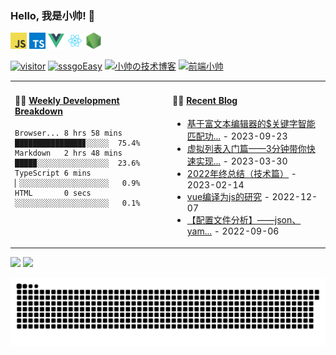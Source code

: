 ### Hello, 我是小帅! 👋

<code><img height="26" src="https://raw.githubusercontent.com/github/explore/80688e429a7d4ef2fca1e82350fe8e3517d3494d/topics/javascript/javascript.png"></code>
<code><img height="26" src="https://raw.githubusercontent.com/github/explore/80688e429a7d4ef2fca1e82350fe8e3517d3494d/topics/typescript/typescript.png"></code>
<code><img height="26" src="https://raw.githubusercontent.com/github/explore/80688e429a7d4ef2fca1e82350fe8e3517d3494d/topics/vue/vue.png"></code>
<code><img height="26" src="https://raw.githubusercontent.com/github/explore/80688e429a7d4ef2fca1e82350fe8e3517d3494d/topics/react/react.png"></code>
<code><img height="26" src="https://raw.githubusercontent.com/github/explore/80688e429a7d4ef2fca1e82350fe8e3517d3494d/topics/nodejs/nodejs.png"></code>

[![visitor](https://visitor-badge.glitch.me/badge?page_id=js-banana.js-banana)](https://github.com/JS-banana)
[![sssgoEasy](https://img.shields.io/badge/juejin-sssgoEasy-blue)](https://juejin.cn/user/1204720476890477)
[![小帅の技术博客](https://img.shields.io/badge/blog-%E5%B0%8F%E5%B8%85%E3%81%AE%E6%8A%80%E6%9C%AF%E5%8D%9A%E5%AE%A2-orange)](https://ssscode.com/)
[![前端小帅](https://img.shields.io/badge/%E5%85%AC%E4%BC%97%E5%8F%B7-%E5%89%8D%E7%AB%AF%E5%B0%8F%E5%B8%85-brightgreen)](https://cdn.jsdelivr.net/gh/JS-banana/images/vuepress/1.jpg)

<!-- :sunny: I'm currently learning and working on... -->

<!-- :fire: To live alone is the fate of all great souls

:raised_hand: 掘金：[https://juejin.cn/user/1204720476890477](https://juejin.cn/user/1204720476890477)

:sparkles: 博客：[https://ssscode.com/](https://ssscode.com/) -->

<!-- **Languages and Tools:**   -->

<!-- <img height="120" src="https://cdn.jsdelivr.net/gh/JS-banana/images/vuepress/4.png" /> -->

<!-- [![sss's github stats](https://github-readme-stats.vercel.app/api?username=JS-banana&show_icons=true&theme=synthwave&layout=compact)](https://github.com/anuraghazra/github-readme-stats) -->

<table width="800px">
<tr>
<td valign="top" width="50%">

#### 🏊‍♂️ <a href="https://gist.github.com/JS-banana/b4b79e0deb0164edaae772ecbc5bd8bc" target="_blank">Weekly Development Breakdown</a>

<!-- code_time starts -->

```text
Browser... 8 hrs 58 mins  ███████████████▊░░░░░  75.4%
Markdown   2 hrs 48 mins  ████▉░░░░░░░░░░░░░░░░  23.6%
TypeScript 6 mins         ▏░░░░░░░░░░░░░░░░░░░░   0.9%
HTML       0 secs         ░░░░░░░░░░░░░░░░░░░░░   0.1%
```

<!-- code_time ends -->
</td>

<td valign="top" width="50%">

#### 🤹‍♀️ <a href="https://ssscode.com/" target="_blank">Recent Blog</a>

<!-- blog starts -->
* <a href='https://js-banana.github.io/blog/pages/b50e04/' target='_blank' title='基于富文本编辑器的$关键字智能匹配功能'>基于富文本编辑器的$关键字智能匹配功...</a> - 2023-09-23
* <a href='https://js-banana.github.io/blog/pages/c8aad6/' target='_blank' title='虚拟列表入门篇——3分钟带你快速实现一个高性能列表组件'>虚拟列表入门篇——3分钟带你快速实现...</a> - 2023-03-30
* <a href='https://js-banana.github.io/blog/pages/72eab4/' target='_blank' title='2022年终总结（技术篇）'>2022年终总结（技术篇）</a> - 2023-02-14
* <a href='https://js-banana.github.io/blog/pages/394c89/' target='_blank' title='vue编译为js的研究'>vue编译为js的研究</a> - 2022-12-07
* <a href='https://js-banana.github.io/blog/pages/131a7a/' target='_blank' title='【配置文件分析】——json、yaml、toml'>【配置文件分析】——json、yam...</a> - 2022-09-06
<!-- blog ends -->

</td>
</tr>

</table>

<p>
  <img
  width="334"
  src="https://github-readme-stats.vercel.app/api/top-langs/?username=js-banana&hide=handlebars&langs_count=8&layout=compact&exclude_repo=blog,vuepress-theme-vdoing,hexo,hexo-theme-next,images,jack&bg_color=30,e96443,904e95&title_color=fff&text_color=fff"
  />
  <img
  width="507"
  src="https://github-readme-stats.vercel.app/api?username=JS-banana&show_icons=true&&theme=radical&layout=compact"
  />
</p>

<!-- [![Readme Card](https://github-readme-stats.vercel.app/api/pin/?username=anuraghazra&repo=github-readme-stats)](https://github.com/anuraghazra/github-readme-stats) -->

<!-- ![Languages](https://github-readme-stats.vercel.app/api/top-langs/?username=js-banana&hide=handlebars&langs_count=8&layout=compact&exclude_repo=vuepress,vuepress-blog-io,vuepress-theme-vdoing,hexo,hexo-theme-next,images) -->

![github contribution grid snake animation](https://github.com/JS-banana/JS-banana/blob/output/github-contribution-grid-snake.svg)
